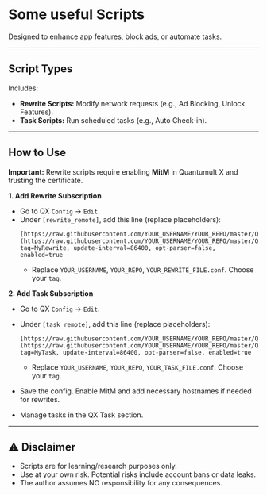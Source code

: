 # Some useful Scripts

Designed to enhance app features, block ads, or automate tasks.

---

## Script Types

Includes:

* **Rewrite Scripts:** Modify network requests (e.g., Ad Blocking, Unlock Features).
* **Task Scripts:** Run scheduled tasks (e.g., Auto Check-in).

---

## How to Use

**Important:** Rewrite scripts require enabling **MitM** in Quantumult X and trusting the certificate.

**1. Add Rewrite Subscription**

* Go to QX `Config` -> `Edit`.
* Under `[rewrite_remote]`, add this line (replace placeholders):
    ```
    [https://raw.githubusercontent.com/YOUR_USERNAME/YOUR_REPO/master/QuantumultX/rewrite/YOUR_REWRITE_FILE.conf](https://raw.githubusercontent.com/YOUR_USERNAME/YOUR_REPO/master/QuantumultX/rewrite/YOUR_REWRITE_FILE.conf), tag=MyRewrite, update-interval=86400, opt-parser=false, enabled=true
    ```
    * Replace `YOUR_USERNAME`, `YOUR_REPO`, `YOUR_REWRITE_FILE.conf`. Choose your `tag`.

**2. Add Task Subscription**

* Go to QX `Config` -> `Edit`.
* Under `[task_remote]`, add this line (replace placeholders):
    ```
    [https://raw.githubusercontent.com/YOUR_USERNAME/YOUR_REPO/master/QuantumultX/task/YOUR_TASK_FILE.conf](https://raw.githubusercontent.com/YOUR_USERNAME/YOUR_REPO/master/QuantumultX/task/YOUR_TASK_FILE.conf), tag=MyTask, update-interval=86400, opt-parser=false, enabled=true
    ```
    * Replace `YOUR_USERNAME`, `YOUR_REPO`, `YOUR_TASK_FILE.conf`. Choose your `tag`.

* Save the config. Enable MitM and add necessary hostnames if needed for rewrites.
* Manage tasks in the QX Task section.

---

## ⚠️ Disclaimer

* Scripts are for learning/research purposes only.
* Use at your own risk. Potential risks include account bans or data leaks.
* The author assumes NO responsibility for any consequences.
